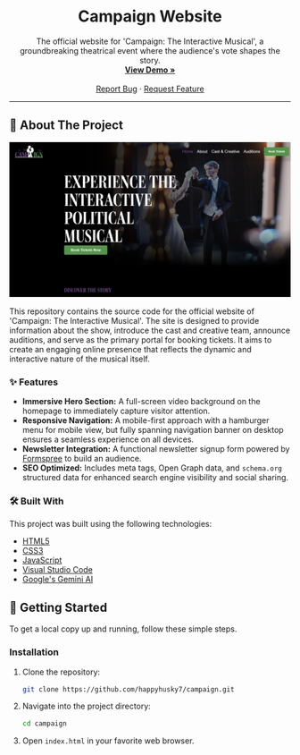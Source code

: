 <div align="center">
  <h1 align="center">Campaign Website</h1>
  <p align="center">
    The official website for 'Campaign: The Interactive Musical', a groundbreaking theatrical event where the audience's vote shapes the story.
    <br />
    <a href="https://happyhusky7.github.io/campaign/"><strong>View Demo »</strong></a>
    <br />
    <br />
    <a href="https://github.com/happyhusky7/campaign/issues">Report Bug</a>
    ·
    <a href="https://github.com/happyhusky7/campaign/issues">Request Feature</a>
  </p>
</div>

---

## 📖 About The Project

[![Product Screenshot][product-screenshot]](https://happyhusky7.github.io/campaign/)

This repository contains the source code for the official website of 'Campaign: The Interactive Musical'. The site is designed to provide information about the show, introduce the cast and creative team, announce auditions, and serve as the primary portal for booking tickets. It aims to create an engaging online presence that reflects the dynamic and interactive nature of the musical itself.

### ✨ Features

- **Immersive Hero Section:** A full-screen video background on the homepage to immediately capture visitor attention.
- **Responsive Navigation:** A mobile-first approach with a hamburger menu for mobile view, but fully spanning navigation banner on desktop ensures a seamless experience on all devices.
- **Newsletter Integration:** A functional newsletter signup form powered by [Formspree](https://formspree.io/) to build an audience.
- **SEO Optimized:** Includes meta tags, Open Graph data, and `schema.org` structured data for enhanced search engine visibility and social sharing.

### 🛠️ Built With

This project was built using the following technologies:

*   [HTML5](https://developer.mozilla.org/en-US/docs/Web/Guide/HTML/HTML5)
*   [CSS3](https://developer.mozilla.org/en-US/docs/Web/CSS/CSS3)
*   [JavaScript](https://developer.mozilla.org/en-US/docs/Web/JavaScript)
*   [Visual Studio Code](https://code.visualstudio.com/)
*   [Google's Gemini AI](https://gemini.google.com/)

## 🚀 Getting Started

To get a local copy up and running, follow these simple steps.

### Installation

1.  Clone the repository:
    ```sh
    git clone https://github.com/happyhusky7/campaign.git
    ```
2.  Navigate into the project directory:
    ```sh
    cd campaign
    ```
3.  Open `index.html` in your favorite web browser.


<!-- MARKDOWN LINKS & IMAGES -->
[product-screenshot]: Images/screenshot.png
